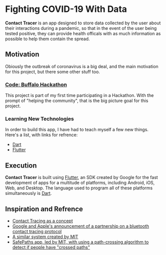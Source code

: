 # Fighting COVID-19 With Data
**Contact Tracer** is an app designed to store data collected by the user about their interactions during a pandemic, so that in the event of the user being tested positive, they can provide health officals with as much information as possible to help them contain the spread.
## Motivation
Obiously the outbreak of coronavirus is a big deal, and the main motivation for this project, but there some other stuff too.
### [Code: Buffalo Hackathon]([https://www.43north.org/code-buffalo/](https://www.43north.org/code-buffalo/))
This project is part of my first time participating in a Hackathon. With the prompt of "helping the community", that is the big picture goal for this project.
### Learning New Technologies
In order to build this app, I have had to teach myself a few new things. Here's a list, with links for refrence:
- [Dart](https://dart.dev/)
- [Flutter](https://flutter.dev/)
## Execution
**Contact Tracer** is built using [Flutter](https://flutter.dev/), an SDK created by Google for the fast development of apps for a multitude of platforms, including Android, iOS, Web, and Desktop. The language used to program all of these platforms simultaneously is [Dart](https://dart.dev/).
## Inspiration and Refrence
- [Contact Tracing as a concept](https://en.wikipedia.org/wiki/Contact_tracing)
- [Google and Apple's announcement of a partnership on a bluetooth contact tracing protocol](https://blog.google/inside-google/company-announcements/apple-and-google-partner-covid-19-contact-tracing-technology)
- [A similar system created by MIT](https://pact.mit.edu/)
- [SafePaths app, led by MIT, with using a path-crossing algorithm to detect if people have "crossed paths"](https://www.media.mit.edu/projects/safepaths/overview/)
